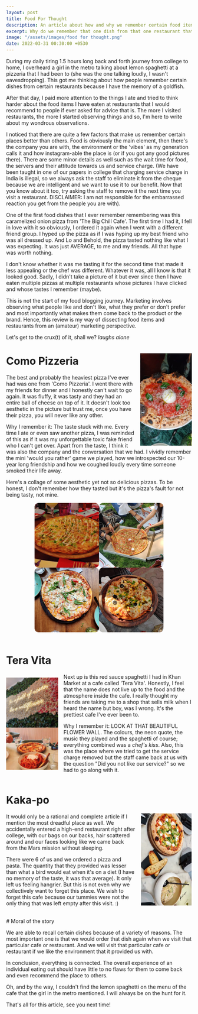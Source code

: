 ```yaml
---
layout: post
title: Food For Thought
description: An article about how and why we remember certain food items over the others
excerpt: Why do we remember that one dish from that one restaurant that we really liked and always recommend to others? The more I visit restaurants, the more I start observing things and so, I'm here to write about my wondrous observations.
image: "/assets/images/food for thought.png"
date: 2022-03-31 00:30:00 +0530
---
```



During my daily tiring 1.5 hours long back and forth journey from college to home, I overheard a girl in the metro talking about lemon spaghetti at a pizzeria that I had been to (she was the one talking loudly, I wasn't eavesdropping). This got me thinking about how people remember certain dishes from certain restaurants because I have the memory of a goldfish.

After that day, I paid more attention to the things I ate and tried to think harder about the food items I have eaten at restaurants that I would recommend to people if ever asked for advice that is. The more I visited restaurants, the more I started observing things and so, I'm here to write about my wondrous observations.

I noticed that there are quite a few factors that make us remember certain places better than others. Food is obviously the main element, then there's the company you are with, the environment or the 'vibes' as my generation calls it and how instagram-able the place is (or if you got any good pictures there). There are some minor details as well such as the wait time for food, the servers and their attitude towards us and service charge. (We have been taught in one of our papers in college that charging service charge in India is illegal, so we always ask the staff to eliminate it from the cheque because we are intelligent and we want to use it to our benefit. Now that you know about it too, try asking the staff to remove it the next time you visit a restaurant. DISCLAIMER: I am not responsible for the embarrassed reaction you get from the people you are with).

One of the first food dishes that I ever remember remembering was this caramelized onion pizza from 'The Big Chill Cafe'. The first time I had it, I fell in love with it so obviously, I ordered it again when I went with a different friend group. I hyped up the pizza as if I was hyping up my best friend who was all dressed up. And Lo and Behold, the pizza tasted nothing like what I was expecting. It was just AVERAGE, to me and my friends. All that hype was worth nothing.

I don't know whether it was me tasting it for the second time that made it less appealing or the chef was different. Whatever it was, all I know is that it looked good. Sadly, I didn't take a picture of it but ever since then I have eaten multiple pizzas at multiple restaurants whose pictures I have clicked and whose tastes I remember (maybe). 

This is not the start of my food blogging journey. Marketing involves observing what people like and don't like, what they prefer or don't prefer and most importantly what makes them come back to the product or the brand. Hence, this review is my way of dissecting food items and restaurants from an (amateur) marketing perspective.

Let's get to the crux(t) of it, shall we? *laughs alone*
<br>
<img style="height:250px;margin-left:15px;margin-top:35px;float:right;" src="/assets/images/como.jpeg" />

# Como Pizzeria
The best and probably the heaviest pizza I've ever had was one from 'Como Pizzeria'. I went there with my friends for dinner and I honestly can't wait to go again. It was fluffy, it was tasty and they had an entire ball of cheese on top of it. It doesn't look too aesthetic in the picture but trust me, once you have their pizza, you will never like any other.

Why I remember it: 
The taste stuck with me. Every time I ate or even saw another pizza, I was reminded of this as if it was my unforgettable toxic fake friend who I can't get over. Apart from the taste, I think it was also the company and the conversation that we had. I vividly remember the mini 'would you rather' game we played, how we introspected our 10-year long friendship and how we coughed loudly every time someone smoked their life away.

Here's a collage of some aesthetic yet not so delicious pizzas. To be honest, I don't remember how they tasted but it's the pizza's fault for not being tasty, not mine.
<center>
<img style="height:350px;" src="/assets/images/collage.png" />
</center>
<BR>

# Tera Vita
<img style="height:250px;margin-right:15px;margin-top:10px;float:left;" src="/assets/images/teravita.png" />
Next up is this red sauce spaghetti I had in Khan Market at a cafe called 'Tera Vita'. Honestly, I feel that the name does not live up to the food and the atmosphere inside the cafe. I really thought my friends are taking me to a shop that sells milk when I heard the name but boy, was I wrong. It's the prettiest cafe I've ever been to. 

Why I remember it: LOOK AT THAT BEAUTIFUL FLOWER WALL. The colours, the neon quote, the music they played and the spaghetti of course; everything combined was a *chef's kiss*. Also, this was the place where we tried to get the service charge removed but the staff came back at us with the question "Did you not like our service?" so we had to go along with it.
<BR>
<BR>

# Kaka-po 
<img style="height:250px;margin-left:15px;float:right;" src="/assets/images/capture.png" />
It would only be a rational and complete article if I mention the most dreadful place as well. We accidentally entered a high-end restaurant right after college, with our bags on our backs, hair scattered around and our faces looking like we came back from the Mars mission without sleeping. 

There were 6 of us and we ordered a pizza and pasta. The quantity that they provided was lesser than what a bird would eat when it's on a diet (I have no memory of the taste, it was that average). It only left us feeling hangrier. But this is not even why we collectively want to forget this place. We wish to forget this cafe because our tummies were not the only thing that was left empty after this visit. :)

<br>
# Moral of the story

We are able to recall certain dishes because of a variety of reasons. The most important one is that we would order that dish again when we visit that particular cafe or restaurant. And we will visit that particular cafe or restaurant if we like the environment that it provided us with. 

In conclusion, everything is connected. The overall experience of an individual eating out should have little to no flaws for them to come back and even recommend the place to others.

Oh, and by the way, I couldn't find the lemon spaghetti on the menu of the cafe that the girl in the metro mentioned. I will always be on the hunt for it.

That's all for this article, see you next time!


